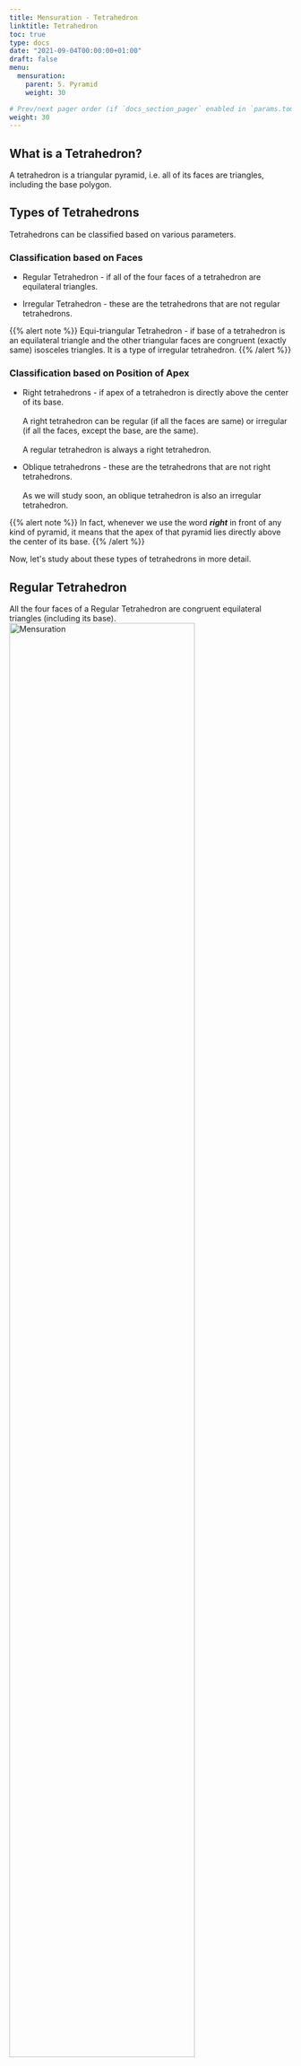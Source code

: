 ```yaml
---
title: Mensuration - Tetrahedron
linktitle: Tetrahedron 
toc: true
type: docs
date: "2021-09-04T00:00:00+01:00"
draft: false
menu:
  mensuration:
    parent: 5. Pyramid
    weight: 30

# Prev/next pager order (if `docs_section_pager` enabled in `params.toml`)
weight: 30
---
```


## What is a Tetrahedron? 

A tetrahedron is a triangular pyramid, i.e. all of its faces are triangles, including the base polygon. 


## Types of Tetrahedrons

Tetrahedrons can be classified based on various parameters. 

### Classification based on Faces

* Regular Tetrahedron - if all of the four faces of a tetrahedron are equilateral triangles. 

* Irregular Tetrahedron - these are the tetrahedrons that are not regular tetrahedrons. 

{{% alert note %}}
Equi-triangular Tetrahedron - if base of a tetrahedron is an equilateral triangle and the other triangular faces are congruent (exactly same) isosceles triangles. It is a type of irregular tetrahedron. 
{{% /alert %}}

### Classification based on Position of Apex

* Right tetrahedrons - if apex of a tetrahedron is directly above the center of its base. <br><br>
A right tetrahedron can be regular (if all the faces are same) or irregular (if all the faces, except the base, are the same). <br><br>
A regular tetrahedron is always a right tetrahedron. 

* Oblique tetrahedrons - these are the tetrahedrons that are not right tetrahedrons. <br><br>
As we will study soon, an oblique tetrahedron is also an irregular tetrahedron. 

{{% alert note %}}
In fact, whenever we use the word ***right*** in front of any kind of pyramid, it means that the apex of that pyramid lies directly above the center of its base.
{{% /alert %}}

Now, let's study about these types of tetrahedrons in more detail. 


## Regular Tetrahedron

All the four faces of a Regular Tetrahedron are congruent equilateral triangles (including its base). 
<img src="../../../media/mensuration/pyramid-8.png" alt="Mensuration" style="width:81%;height:81%;">

So, length of all of the edges of a Regular Tetrahedron is equal. 

{{% alert note %}}
Apex of a Regular Tetrahedron is directly above the center of its base. So, all ***Regular Tetrahedrons*** are in fact ***Right Regular Tetrahedrons***. 
{{% /alert %}}

#### Formulae related to Regular Tetrahedrons

##### Formula 1: Volume 

Volume of a Pyramid = $\frac{1}{3}$ × Base Area × Height

So, Volume of a Right Equi-triangular Tetrahedron = $\frac{1}{3}$ × Base Area × Height = $\frac{1}{3}$ × $\frac{\sqrt{3}}{4} a^2 × \frac{\sqrt{2}}{\sqrt{3}}a$ = $\frac{\sqrt{2}}{12} a^3$

##### Formula 2: Surface Area

Lateral surface area = Sum of the areas of three congruent equilateral triangles = 3 × $\frac{\sqrt{3}}{4} a^2$

Total surface area = Sum of the areas of four congruent equilateral triangles = 4 × $\frac{\sqrt{3}}{4} a^2$ = $\sqrt{3} a^2$


## Right Equi-triangular Tetrahedron

Right Equi-triangular Tetrahedron has an equilateral triangle as its base. Rest of its faces are congruent (exactly same) isosceles triangles. So, its apex is directly above the center of its base.
<img src="../../../media/mensuration/pyramid-6.png" alt="Mensuration" style="width:81%;height:81%;">

#### Formulae related to Right Equi-triangular Tetrahedrons

##### Formula 1: Slant Height and Slant Edge

If h - height, r - inradius of the equilateral triangle as the base, R - circumradius of the equilateral triangle as the base. 
<img src="../../../media/mensuration/pyramid-7.png" alt="Mensuration" style="width:99%;height:99%;">

Circumradius of the equilateral triangle as the base, R = $\frac{a}{\sqrt{3}}$ <br>
Inradius of the equilateral triangle as the base, r = $\frac{a}{2 \sqrt{3}}$

By Pythagoras theorem: <br><br>
Slant height, l = $\sqrt{h^2 + r^2}$ = $\sqrt{h^2 + (\frac{a}{2 \sqrt{3}})^2}$ <br><br>
Slant Edge = $\sqrt{h^2 + R^2}$ = $\sqrt{h^2 + (\frac{a}{\sqrt{3}})^2}$ 

##### Formula 2: Volume 

Volume of a Pyramid = $\frac{1}{3}$ × Base Area × Height

So, Volume of a Right Equi-triangular Tetrahedron = $\frac{1}{3}$ × Base Area × Height = $\frac{1}{3}$ × $\frac{\sqrt{3}}{4} a^2$ × h

##### Formula 3: Surface Area

Lateral surface area = $\frac{1}{2}$ × Perimeter of base × Slant height = $\frac{1}{2}$ × 3a × l

Total surface area = Lateral surface area + Area of base = $\frac{1}{2}$ × 3a × l + $\frac{\sqrt{3}}{4} a^2$

